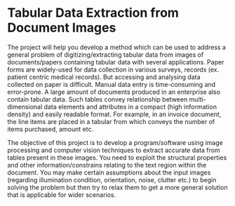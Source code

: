 # Tabular Data Extraction from Document Images



The project will help you develop a method which can be used to address a general problem of
digitizing/extracting tabular data from images of documents/papers containing tabular data with
several applications. Paper forms are widely-used for data collection in various surveys, records (ex.
patient centric medical records). But accessing and analysing data collected on paper is difficult.
Manual data entry is time-consuming and error-prone. A large amount of documents produced in an
enterprise also contain tabular data. Such tables convey relationship between multi-dimensional
data elements and attributes in a compact (high information density) and easily readable format. For
example, in an invoice document, the line items are placed in a tabular from which conveys the
number of items purchased, amount etc.

The objective of this project is to develop a program/software using image processing and computer
vision techniques to extract accurate data from tables present in these images. You need to exploit
the structural properties and other information/constrains relating to the text region within the
document. You may make certain assumptions about the input images (regarding illumination
condition, orientation, noise, clutter etc.) to begin solving the problem but then try to relax them to
get a more general solution that is applicable for wider scenarios.
